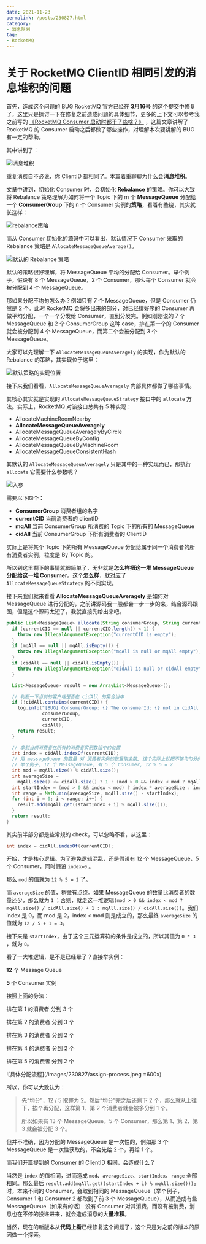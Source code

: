 ```yaml
---
date: 2021-11-23
permalink: /posts/230827.html
category:
- 消息队列
tag:
- RocketMQ
---
```


# 关于 RocketMQ ClientID 相同引发的消息堆积的问题

首先，造成这个问题的 BUG RocketMQ 官方已经在 **3月16号** 的[这个提交](https://github.com/apache/rocketmq/commit/44736c3760b9caa0aad21b8df7a3e53bebfd07b8)中修复了，这里只是探讨一下在修复之前造成问题的具体细节，更多的上下文可以参考我之前写的 [《RocketMQ Consumer 启动时都干了些啥？》](https://mp.weixin.qq.com/s/O1uCGg48UqFhk_SI5JwDzg) ，这篇文章讲解了 RocketMQ 的 Consumer 启动之后都做了哪些操作，对理解本次要讲解的 BUG 有一定的帮助。

其中讲到了：

![消息堆积](/images/230827/instance-name.jpeg)

重复消费自不必说，你 ClientID 都相同了。本篇着重聊聊为什么会**消息堆积**。



文章中讲到，初始化 Consumer 时，会初始化 **Rebalance** 的策略。你可以大致将 Rebalance 策略理解为如何将一个 Topic 下的 m 个 **MessageQueue** 分配给一个 **ConsumerGroup** 下的 n 个 Consumer 实例的**策略**，看着有些绕，其实就长这样：

![rebalance策略](/images/230827/rebalance-strategy.jpeg)

而从 Consumer 初始化的源码中可以看出，默认情况下 Consumer 采取的 Rebalance 策略是 `AllocateMessageQueueAverage()`。

![默认的 Rebalance 策略](/images/230827/default-strategy.jpeg)

默认的策略很好理解，将 MessageQueue 平均的分配给 Consumer。举个例子，假设有 8 个 MessageQueue，2 个 Consumer，那么每个 Consumer 就会被分配到 4 个 MessageQueue。

那如果分配不均匀怎么办？例如只有 7 个 MessageQueue，但是 Consumer 仍然是 2 个。此时 RocketMQ 会将多出来的部分，对已经排好序的 Consumer 再做平均分配，一个一个分发给 Consumer，直到分发完。例如刚刚说的 7 个 MessageQueue 和 2 个 ConsumerGroup 这种 case，排在第一个的 Consumer 就会被分配到 4 个 MessageQueue，而第二个会被分配到 3 个 MessageQueue。

大家可以先理解一下 `AllocateMessageQueueAveragely` 的实现，作为默认的 Rebalance 的策略，其实现位于这里：

![默认策略的实现位置](/images/230827/default-strategy-position.jpeg)

接下来我们看看，`AllocateMessageQueueAveragely` 内部具体都做了哪些事情。



其核心其实就是实现的 `AllocateMessageQueueStrategy` 接口中的 `allocate` 方法。实际上，RocketMQ 对该接口总共有 5 种实现：

- AllocateMachineRoomNearby
- **AllocateMessageQueueAveragely**
- AllocateMessageQueueAveragelyByCircle
- AllocateMessageQueueByConfig
- AllocateMessageQueueByMachineRoom
- AllocateMessageQueueConsistentHash

其默认的 `AllocateMessageQueueAveragely` 只是其中的一种实现而已，那执行 `allocate` 它需要什么参数呢？

![入参](/images/230827/entry-param.jpeg)

需要以下四个：

- **ConsumerGroup** 消费者组的名字
- **currentCID** 当前消费者的 clientID
- **mqAll** 当前 ConsumerGroup 所消费的 Topic 下的所有的 MessageQueue
- **cidAll** 当前 ConsumerGroup 下所有消费者的 ClientID

实际上是将某个 Topic 下的所有 MessageQueue 分配给属于同一个消费者的所有消费者实例，粒度是 By Topic 的。

所以到这里剩下的事情就很简单了，无非就是**怎么样把这一堆 MessageQueue 分配给这一堆 Consumer**。这个**怎么样**，就对应了 `AllocateMessageQueueStrategy` 的不同实现。



接下来我们就来看看 **AllocateMessageQueueAveragely** 是如何对 MessageQueue 进行分配的，之前讲源码我一般都会一步一步的来，结合源码跟图，但是这个源码太短了，我就直接先给出来吧。

```java
public List<MessageQueue> allocate(String consumerGroup, String currentCID, List<MessageQueue> mqAll, List<String> cidAll) {
  if (currentCID == null || currentCID.length() < 1) {
    throw new IllegalArgumentException("currentCID is empty");
  }
  if (mqAll == null || mqAll.isEmpty()) {
    throw new IllegalArgumentException("mqAll is null or mqAll empty");
  }
  if (cidAll == null || cidAll.isEmpty()) {
    throw new IllegalArgumentException("cidAll is null or cidAll empty");
  }

  List<MessageQueue> result = new ArrayList<MessageQueue>();

  // 判断一下当前的客户端是否在 cidAll 的集合当中
  if (!cidAll.contains(currentCID)) {
    log.info("[BUG] ConsumerGroup: {} The consumerId: {} not in cidAll: {}",
             consumerGroup,
             currentCID,
             cidAll);
    return result;
  }

  // 拿到当前消费者在所有的消费者实例数组中的位置
  int index = cidAll.indexOf(currentCID);
  // 用 messageQueue 的数量 对 消费者实例的数量取余数, 这个实际上就把不够均匀分的 MessageQueue 的数量算出来了
  // 举个例子, 12 个 MessageQueue, 有 5 个 Consumer, 12 % 5 = 2 
  int mod = mqAll.size() % cidAll.size();
  int averageSize =
    mqAll.size() <= cidAll.size() ? 1 : (mod > 0 && index < mod ? mqAll.size() / cidAll.size() + 1 : mqAll.size() / cidAll.size());
  int startIndex = (mod > 0 && index < mod) ? index * averageSize : index * averageSize + mod;
  int range = Math.min(averageSize, mqAll.size() - startIndex);
  for (int i = 0; i < range; i++) {
    result.add(mqAll.get((startIndex + i) % mqAll.size()));
  }
  return result;
}
```

其实前半部分都是些常规的 check，可以忽略不看，从这里：

```java
int index = cidAll.indexOf(currentCID);
```

开始，才是核心逻辑。为了避免逻辑混乱，还是假设有 12 个 MessageQueue，5 个 Consumer，同时假设 `index=0` 。

那么 `mod` 的值就为 `12 % 5 = 2` 了。

而 `averageSize` 的值，稍微有点绕。如果 MessageQueue 的数量比消费者的数量还少，那么就为 `1` ；否则，就走这一堆逻辑`(mod > 0 && index < mod ? mqAll.size() / cidAll.size() + 1 : mqAll.size() / cidAll.size())`。我们 index 是 0，而 mod 是 2，index < mod 则是成立的，那么最终 `averageSize` 的值就为 `12 / 5 + 1 = 3`。

接下来是 `startIndex`，由于这个三元运算符的条件是成立的，所以其值为 `0 * 3` ，就为 `0`。

看了一大堆逻辑，是不是已经晕了？直接举实例：

**12** 个 Message Queue

**5** 个 Consumer 实例

按照上面的分法：

排在第 1 的消费者 分到 3 个

排在第 2 的消费者 分到 3 个

排在第 3 的消费者 分到 2 个

排在第 4 的消费者 分到 2 个

排在第 5 的消费者 分到 2 个

![具体分配流程](/images/230827/assign-process.jpeg =600x)

所以，你可以大致认为：

> 先“均分”，12 / 5  取整为 2。然后“均分”完之后还剩下 2 个，那么就从上往下，挨个再分配，这样第 1、第 2 个消费者就会被多分到 1 个。
>
> 所以如果有 13 个 MessageQueue，5 个 Consumer，那么第 1、第 2、第 3 就会被分配 3 个。

但并不准确，因为分配的 MessageQueue 是一次性的，例如那 3 个 MessageQueue 是一次性获取的，不会先给 2 个，再给 1 个。



而我们开篇提到的 Consumer 的 ClientID 相同，会造成什么？

当然是 `index` 的值相同，进而造成 `mod`、`averageSize`、`startIndex`、`range` 全部相同。那么最后 `result.add(mqAll.get((startIndex + i) % mqAll.size()));` 时，本来不同的 Consumer，会取到相同的 MessageQueue（举个例子，Consumer 1 和 Consumer 2 都取到了前 3 个 MessageQueue），从而造成有些 MessageQueue（如果有的话） 没有 Consumer 对其消费，而没有被消费，消息也在不停的投递进来，就会造成消息的大**量堆积**。



当然，现在的新版本从**代码上看**已经修复这个问题了，这个只是对之前的版本的原因做一个探索。




